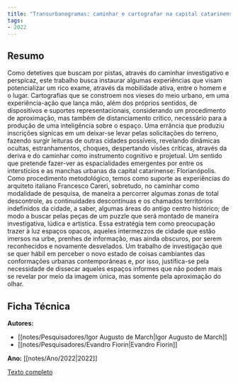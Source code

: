 ```yaml
---
title: "Transurbanogramas: caminhar e cartografar na capital catarinense"
tags:
- 2022
---
```


## Resumo
Como detetives que buscam por pistas, através do caminhar investigativo e perspicaz, 
este trabalho busca instaurar algumas experiências que visam potencializar um rico exame, através da mobilidade ativa, entre o homem e o lugar. Cartografias que se constroem nos vieses do meio urbano, em uma experiência-ação que lança mão, além dos próprios sentidos, de dispositivos e suportes representacionais, considerando um procedimento de aproximação, mas também de distanciamento crítico, necessário para a produção de uma inteligência sobre o espaço.  Uma errância que produziu inscrições sígnicas em um deixar-se levar pelas solicitações do terreno, fazendo surgir leituras de outras cidades possíveis, revelando dinâmicas ocultas, estranhamentos, choques, despertando visões críticas, através da deriva e do caminhar como instrumento cognitivo e projetual. Um sentido que pretende fazer-ver as espacialidades emergentes por entre os interstícios e as manchas urbanas da capital catarinense: Florianópolis. 
Como procedimento metodológico, temos como suporte as experiências do arquiteto 
italiano Francesco Careri, sobretudo, no caminhar como modalidade de pesquisa, de 
maneira a percorrer algumas zonas de total descontrole, as continuidades descontínuas e os chamados territórios indefinidos da cidade, a saber, algumas áreas do antigo centro histórico; de modo a buscar pelas peças de um puzzle que será montado de maneira investigativa, lúdica e artística. Essa estratégia tem como preocupação trazer à luz espaços opacos, aqueles intermezzos de cidade que estão imersos na urbe, prenhes de informação, mas ainda obscuros, por serem reconhecidos e novamente desvelados. Um trabalho de investigação que se quer hábil em perceber o novo estado de coisas cambiantes das conformações urbanas contemporâneas e, por isso, justifica-se pela necessidade de dissecar aqueles espaços informes que não podem mais se revelar por meio da imagem única, mas somente pela aproximação do olhar. 

## Ficha Técnica

**Autores:**
- [[notes/Pesquisadores/Igor Augusto de March|Igor Augusto de March]]
- [[notes/Pesquisadores/Evandro Fiorin|Evandro Fiorin]]

**Ano:** [[notes/Ano/2022|2022]]

[Texto completo](https://pluriverso.online/e-book_entre_territorios_e_redes/)